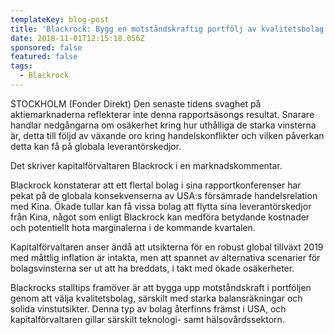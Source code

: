 ```yaml
---
templateKey: blog-post
title: 'Blackrock: Bygg en motståndskraftig portfölj av kvalitetsbolag'
date: 2018-11-01T12:15:18.056Z
sponsored: false
featured: false
tags:
  - Blackrock
---
```

STOCKHOLM (Fonder Direkt) Den senaste tidens svaghet på aktiemarknaderna reflekterar inte denna rapportsäsongs resultat. Snarare handlar nedgångarna om osäkerhet kring hur uthålliga de starka vinsterna är, detta till följd av växande oro kring handelskonflikter och vilken påverkan detta kan få på globala leverantörskedjor.

Det skriver kapitalförvaltaren Blackrock i en marknadskommentar.

Blackrock konstaterar att ett flertal bolag i sina rapportkonferenser har pekat på de globala konsekvenserna av USA:s försämrade handelsrelation med Kina. Ökade tullar kan få vissa bolag att flytta sina leverantörskedjor från Kina, något som enligt Blackrock kan medföra betydande kostnader och potentiellt hota marginalerna i de kommande kvartalen.

Kapitalförvaltaren anser ändå att utsikterna för en robust global tillväxt 2019 med måttlig inflation är intakta, men att spannet av alternativa scenarier för bolagsvinsterna ser ut att ha breddats, i takt med ökade osäkerheter.

Blackrocks stalltips framöver är att bygga upp motståndskraft i portföljen genom att välja kvalitetsbolag, särskilt med starka balansräkningar och solida vinstutsikter. Denna typ av bolag återfinns främst i USA, och kapitalförvaltaren gillar särskilt teknologi- samt hälsovårdssektorn.
